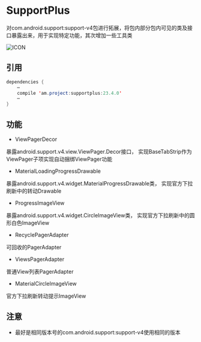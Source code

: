 # SupportPlus
对com.android.support:support-v4包进行拓展，将包内部分包内可见的类及接口暴露出来，用于实现特定功能，其次增加一些工具类
  
![ICON](https://github.com/AlexMofer/ProjectX/blob/master/supportplus/icon.png)
## 引用
```java
dependencies {
    ⋯
    compile 'am.project:supportplus:23.4.0'
    ⋯
}
```
## 功能
- ViewPagerDecor

暴露android.support.v4.view.ViewPager.Decor接口，
实现BaseTabStrip作为ViewPager子项实现自动捆绑ViewPager功能

- MaterialLoadingProgressDrawable

暴露android.support.v4.widget.MaterialProgressDrawable类，
实现官方下拉刷新中的转动Drawable

- ProgressImageView

暴露android.support.v4.widget.CircleImageView类，
实现官方下拉刷新中的圆形白色ImageView

- RecyclePagerAdapter

可回收的PagerAdapter

- ViewsPagerAdapter

普通View列表PagerAdapter

- MaterialCircleImageView

官方下拉刷新转动提示ImageView
## 注意
- 最好是相同版本号的com.android.support:support-v4使用相同的版本